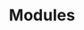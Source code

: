 ---
nav-title: "Modules"
title: "Modules"
description: "NativeScript Android Runtime Modules & Require"
position: 3
---